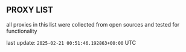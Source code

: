 ## PROXY LIST

all proxies in this list were collected from open sources and tested for functionality

last update: `2025-02-21 00:51:46.192863+00:00` UTC